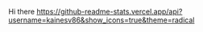 Hi there
https://github-readme-stats.vercel.app/api?username=kainesv86&show_icons=true&theme=radical
